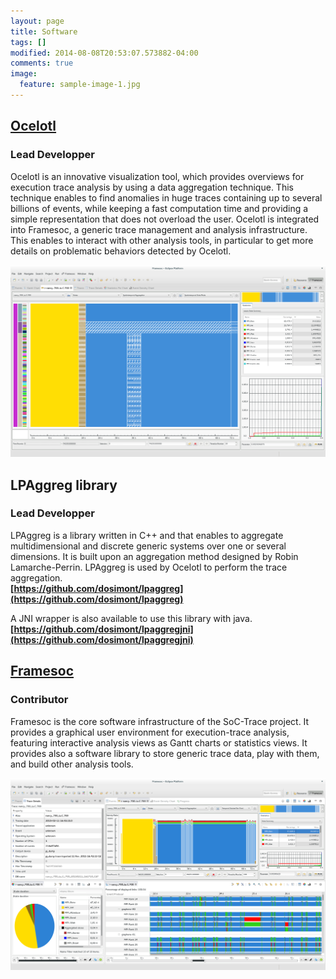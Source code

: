 ```yaml
---
layout: page
title: Software
tags: []
modified: 2014-08-08T20:53:07.573882-04:00
comments: true
image:
  feature: sample-image-1.jpg
---
```


## [Ocelotl](http://soctrace-inria.github.io/ocelotl/) 

### Lead Developper

Ocelotl is an innovative visualization tool, which provides overviews for execution trace analysis by using a data aggregation technique. This technique enables to find anomalies in huge traces containing up to several billions of events, while keeping a fast computation time and providing a simple representation that does not overload the user.
Ocelotl is integrated into Framesoc, a generic trace management and analysis infrastructure. This enables to interact with other analysis tools, in particular to get more details on problematic behaviors detected by Ocelotl.

![Ocelotl](/images/ocelotl.png)  

## LPAggreg library

### Lead Developper

LPAggreg is a library written in C++ and that enables to aggregate multidimensional and discrete generic systems over one or several dimensions.
It is built upon an aggregation method designed by Robin Lamarche-Perrin. LPAggreg is used by Ocelotl to perform the trace aggregation.  
**[https://github.com/dosimont/lpaggreg](https://github.com/dosimont/lpaggreg)**  
  
A JNI wrapper is also available to use this library with java.  
**[https://github.com/dosimont/lpaggregjni](https://github.com/dosimont/lpaggregjni)**

## [Framesoc](http://soctrace-inria.github.io/framesoc/)

### Contributor

Framesoc is the core software infrastructure of the SoC-Trace project. It provides a graphical user environment for execution-trace analysis, featuring interactive analysis views as Gantt charts or statistics views. It provides also a software library to store generic trace data, play with them, and build other analysis tools.  

![Framesoc](/images/framesoc.png)
